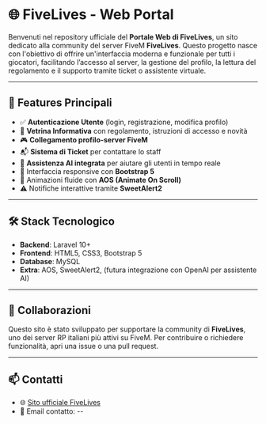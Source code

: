 # 🌐 FiveLives - Web Portal

Benvenuti nel repository ufficiale del **Portale Web di FiveLives**, un sito dedicato alla community del server FiveM **FiveLives**. Questo progetto nasce con l'obiettivo di offrire un'interfaccia moderna e funzionale per tutti i giocatori, facilitando l’accesso al server, la gestione del profilo, la lettura del regolamento e il supporto tramite ticket o assistente virtuale.

---

## 🚀 Features Principali

- ✅ **Autenticazione Utente** (login, registrazione, modifica profilo)
- 📑 **Vetrina Informativa** con regolamento, istruzioni di accesso e novità
- 🎮 **Collegamento profilo-server FiveM**
- 📬 **Sistema di Ticket** per contattare lo staff
- 🤖 **Assistenza AI integrata** per aiutare gli utenti in tempo reale
- 💬 Interfaccia responsive con **Bootstrap 5**
- 🎨 Animazioni fluide con **AOS (Animate On Scroll)**
- ⚠️ Notifiche interattive tramite **SweetAlert2**

---

## 🛠️ Stack Tecnologico

- **Backend**: Laravel 10+
- **Frontend**: HTML5, CSS3, Bootstrap 5
- **Database**: MySQL
- **Extra**: AOS, SweetAlert2, (futura integrazione con OpenAI per assistente AI)


---

## 🤝 Collaborazioni

Questo sito è stato sviluppato per supportare la community di **FiveLives**, uno dei server RP italiani più attivi su FiveM. Per contribuire o richiedere funzionalità, apri una issue o una pull request.

---

## 📫 Contatti

- 🌐 [Sito ufficiale FiveLives](--)
- 📧 Email contatto: --

